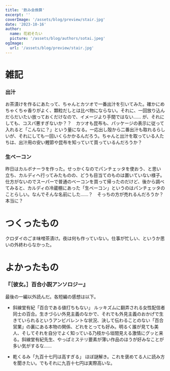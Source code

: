 ```yaml
---
title: '飲み会換算'
excerpt: ''
coverImage: '/assets/blog/preview/stair.jpg'
date: '2023-10-16'
author:
  name: 花初そたい
  picture: '/assets/blog/authors/sotai.jpeg'
ogImage:
  url: '/assets/blog/preview/stair.jpg'
---
```

# 雑記
### 出汁
お茶漬けを作るにあたって、ちゃんとカツオで一番出汁を引いてみた。確かにめちゃくちゃ香りがよく、顆粒だしとは比べ物にならない。それに、一回放り込んだらだいたい放っておくだけなので、イメージより手間ではない……
が、それにしても、コスパ悪すぎないか？？　カツオも昆布も、パッケージの表示に従って入れると「こんなに？」という量になる。一応出し殻から二番出汁も取れるらしいが、それにしても一回いくらかかるんだろう。ちゃんと出汁を取っている人たちは、出汁用の安い鰹節や昆布を知っていて買っているんだろうか？

### 生ベーコン
昨日はカルボナーラを作った。せっかくなのでパンチェッタを使おう、と思い立ち、カルディへ行ってみたものの、どうも目当てのものは置いていない様子。仕方がないのでスーパーで普通のベーコンを買って帰ったのだけど、後から調べてみると、カルディの冷蔵棚にあった「生ベーコン」というのはパンチェッタのことらしい。なんでそんな名前にした……？　そっちの方が売れるんだろうか？　本当に？

# つくったもの
クロダイのごま味噌茶漬け。夜は何も作っていない。仕事が忙しい、というか思いの外終わらなかった。

# よかったもの
### 『［彼女。］百合小説アンソロジー』
最後の一編以外読んだ。各短編の感想は以下。

- 斜線堂有紀「百合である値打ちもない」
ルッキズムに翻弄される女性配信者同士の百合。生きづらい外見主義のなかで、それでも外見主義のおかげで生きていられるというアンビバレントな状況、決して伝わることのない「百合営業」の裏にある本物の関係、どれをとっても好み。明るく誰が見ても美人、そしてそれを自分でよく知っている乃枝から垣間見える激情にグッと来る。斜線堂有紀先生、やっぱミステリ要素が薄い作品のほうが好みなことが多い気がするな……

- 乾くるみ「九百十七円は高すぎる」
ほぼ謎解き。これを褒めてる人に読み方を聞きたい。でもそれに九百十七円は実際高いな。